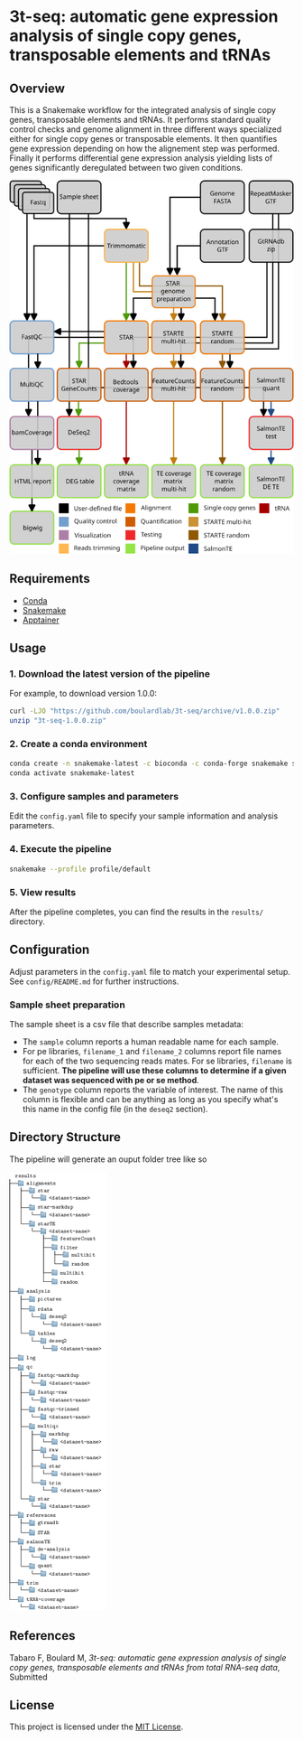 # 3t-seq: automatic gene expression analysis of single copy genes, transposable elements and tRNAs

## Overview

This is a Snakemake workflow for the integrated analysis of single copy genes, transposable elements and tRNAs. It performs standard quality control checks and genome alignment in three different ways specialized either for single copy genes or transposable elements. It then quantifies gene expression depending on how the alignement step was performed. Finally it performs differential gene expression analysis yielding lists of genes significantly deregulated between two given conditions.

![Overall 3t-seq workflow](docs/figures/3t-wf.png)

## Requirements


- [Conda](https://conda.io/)
- [Snakemake](https://snakemake.readthedocs.io/en/stable/)
- [Apptainer](https://apptainer.org/docs/user/latest/)

## Usage

### 1. Download the latest version of the pipeline

For example, to download version 1.0.0:

```bash
curl -LJO "https://github.com/boulardlab/3t-seq/archive/v1.0.0.zip"
unzip "3t-seq-1.0.0.zip"
```

### 2. Create a conda environment

```bash
conda create -n snakemake-latest -c bioconda -c conda-forge snakemake singularity
conda activate snakemake-latest
```

### 3. Configure samples and parameters

Edit the `config.yaml` file to specify your sample information and analysis parameters.

### 4. Execute the pipeline

```bash
snakemake --profile profile/default
```

### 5. View results

After the pipeline completes, you can find the results in the `results/` directory.

## Configuration

Adjust parameters in the `config.yaml` file to match your experimental setup. See `config/README.md` for further instructions.


### Sample sheet preparation

The sample sheet is a csv file that describe samples metadata:

- The `sample` column reports a human readable name for each sample.
- For pe libraries, `filename_1` and `filename_2` columns report file names for each of the two
sequencing reads mates. For se libraries, `filename` is sufficient. **The pipeline will use these columns to determine if a given dataset was sequenced with pe or se method**.
- The `genotype` column reports the variable of interest. The name of this column is flexible and can be anything as long as you specify what's this name in the config file (in the `deseq2` section).


## Directory Structure

The pipeline will generate an ouput folder tree like so

![Folder tree generated from 3t-seq](docs/figures/folder-tree-tikz.png)

## References

Tabaro F, Boulard M, *3t-seq: automatic gene expression analysis of single copy genes, transposable elements and tRNAs from total RNA-seq data*, Submitted

## License

This project is licensed under the [MIT License](LICENSE).
